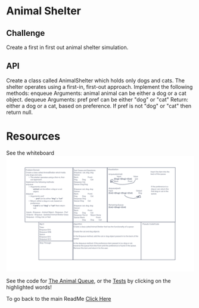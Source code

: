 # Animal Shelter

## Challenge

Create a first in first out animal shelter simulation.

## API

Create a class called AnimalShelter which holds only dogs and cats.
The shelter operates using a first-in, first-out approach.
Implement the following methods:
enqueue
Arguments: animal
animal can be either a dog or a cat object.
dequeue
Arguments: pref
pref can be either "dog" or "cat"
Return: either a dog or a cat, based on preference.
If pref is not "dog" or "cat" then return null.

# Resources

See the whiteboard ![Here!](/python/code_challenges/animal-shelter/AnimalShelter.png)

See the code for [The Animal Queue](/code_challenges/animal-shelter/stack_queue_animal_shelter.py), or the [Tests](/code_challenges/animal-shelter/test_stack_queue_animal_shelter.py) by clicking on the highlighted words!


To go back to the main ReadMe [Click Here](../../README.md)
